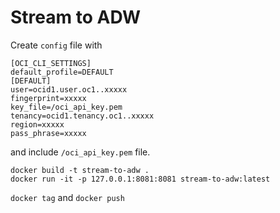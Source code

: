 # Stream to ADW

Create `config` file with 
```
[OCI_CLI_SETTINGS]
default_profile=DEFAULT
[DEFAULT]
user=ocid1.user.oc1..xxxxx
fingerprint=xxxxx
key_file=/oci_api_key.pem
tenancy=ocid1.tenancy.oc1..xxxxx
region=xxxxx
pass_phrase=xxxxx
```
and include `/oci_api_key.pem` file.

```
docker build -t stream-to-adw . 
docker run -it -p 127.0.0.1:8081:8081 stream-to-adw:latest
```

`docker tag` and `docker push`